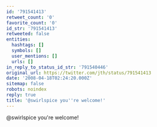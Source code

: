 ```yaml
---
id: '791541413'
retweet_count: '0'
favorite_count: '0'
id_str: '791541413'
retweeted: false
entities:
  hashtags: []
  symbols: []
  user_mentions: []
  urls: []
in_reply_to_status_id_str: '791540446'
original_url: https://twitter.com/jth/status/791541413
date: '2008-04-18T02:24:20.000Z'
sitemap: false
robots: noindex
reply: true
title: '@swirlspice you''re welcome!'
---
```


@swirlspice you're welcome!